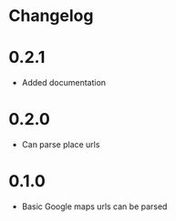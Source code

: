 # Changelog

# 0.2.1
* Added documentation


# 0.2.0
* Can parse place urls


# 0.1.0
* Basic Google maps urls can be parsed

